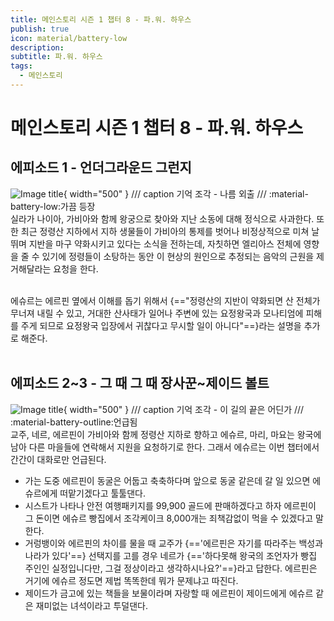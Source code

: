 ```yaml
---
title: 메인스토리 시즌 1 챕터 8 - 파.워. 하우스
publish: true
icon: material/battery-low
description:
subtitle: 파.워. 하우스
tags:
  - 메인스토리
---
```

# 메인스토리 시즌 1 챕터 8 - 파.워. 하우스

## 에피소드 1 - 언더그라운드 그런지
![Image title](https://vitamink1.github.io/mkdocs-test/assets/story/s1_main_c8_1.png){ width="500" }
/// caption
기억 조각 - 나름 외출
///
<span class="badge badge-version"><span class="badge-icon">:material-battery-low:</span>가끔 등장</span>
<br>
실라가 나이아, 가비아와 함께 왕궁으로 찾아와 지난 소동에 대해 정식으로 사과한다. 또한 최근 정령산 지하에서 지하 생물들이 가비아의 통제를 벗어나 비정상적으로 미쳐 날뛰며 지반을 마구 약화시키고 있다는 소식을 전하는데, 자칫하면 엘리아스 전체에 영향을 줄 수 있기에 정령들이 소탕하는 동안 이 현상의 원인으로 추정되는 음악의 근원을 제거해달라는 요청을 한다. 

<br>
에슈르는 에르핀 옆에서 이해를 돕기 위해서 {=="정령산의 지반이 약화되면 산 전체가 무너져 내릴 수 있고, 거대한 산사태가 일어나 주변에 있는 요정왕국과 모나티엄에 피해를 주게 되므로 요정왕국 입장에서 귀찮다고 무시할 일이 아니다"==}라는 설명을 추가로 해준다.
<br>
<br>

## 에피소드 2~3 - 그 때 그 때 장사꾼~제이드 볼트
![Image title](https://vitamink1.github.io/mkdocs-test/assets/story/s1_main_c8_2.png){ width="500" }
/// caption
기억 조각 - 이 길의 끝은 어딘가
///
<span class="badge badge-version"><span class="badge-icon">:material-battery-outline:</span>언급됨</span>
<br>
교주, 네르, 에르핀이 가비아와 함께 정령산 지하로 향하고 에슈르, 마리, 마요는 왕국에 남아 다른 마을들에 연락해서 지원을 요청하기로 한다. 그래서 에슈르는 이번 챕터에서 간간이 대화로만 언급된다.

- 가는 도중 에르핀이 동굴은 어둡고 축축하다며 앞으로 동굴 같은데 갈 일 있으면 에슈르에게 떠맡기겠다고 툴툴댄다.
- 시스트가 나타나 안전 여행패키지를 99,900 골드에 판매하겠다고 하자 에르핀이 그 돈이면 에슈르 빵집에서 조각케이크 8,000개는 죄책감없이 먹을 수 있겠다고 말한다.
- 거렁뱅이와 에르핀의 차이를 물을 때 교주가 {=='에르핀은 자기를 따라주는 백성과 나라가 있다'==} 선택지를 고를 경우 네르가 {=='하다못해 왕국의 조언자가 빵집 주인인 실정입니다만, 그걸 정상이라고 생각하시나요?'==}라고 답한다. 에르핀은 거기에 에슈르 정도면 제법 똑똑한데 뭐가 문제냐고 따진다.
- 제이드가 금고에 있는 책들을 보물이라며 자랑할 때 에르핀이 제이드에게 에슈르 같은 재미없는 녀석이라고 투덜댄다.
<br>
<br>


